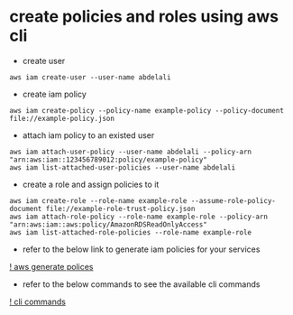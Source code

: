 # create policies and roles using aws cli

- create user

```
aws iam create-user --user-name abdelali
```

- create iam policy

```
aws iam create-policy --policy-name example-policy --policy-document file://example-policy.json
```

- attach iam policy to an existed user

```
aws iam attach-user-policy --user-name abdelali --policy-arn "arn:aws:iam::123456789012:policy/example-policy"
aws iam list-attached-user-policies --user-name abdelali
```

- create a role and assign policies to it

```
aws iam create-role --role-name example-role --assume-role-policy-document file://example-role-trust-policy.json
aws iam attach-role-policy --role-name example-role --policy-arn "arn:aws:iam::aws:policy/AmazonRDSReadOnlyAccess"
aws iam list-attached-role-policies --role-name example-role
```

- refer to the below link to generate iam policies for your services

[! aws generate polices](https://awspolicygen.s3.amazonaws.com/policygen.html)

- refer to the below commands to see the available cli commands

[! cli commands](https://docs.aws.amazon.com/cli/latest/reference/kms/)
